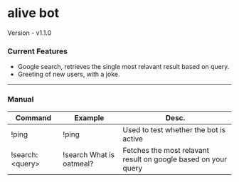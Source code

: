 # alive bot
Version - v1.1.0

### Current Features
- Google search, retrieves the single most relavant result based on query.
- Greeting of new users, with a joke.
<hr>

### Manual
| Command  | Example | Desc. |
| ------------- | ------------- | ------------ |
| !ping  | !ping  | Used to test whether the bot is active |
| !search: \<query\>  | !search What is oatmeal?  | Fetches the most relavant result on google based on your query |
